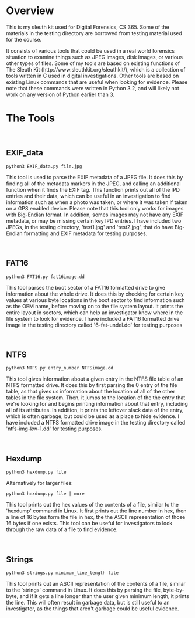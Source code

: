 <h1> Overview </h1>
<p>This is my sleuth kit used for Digital Forensics, CS 365. Some of the materials in the testing directory are borrowed from testing material used for the course.</p>
<p>It consists of various tools that could be used in a real world forensics situation to examine things such as JPEG images, disk images, or various other types of files. Some of my tools are based on existing functions of The Sleuth Kit (http://www.sleuthkit.org/sleuthkit/), which is a collection of tools written in C used in digital investigations. Other tools are based on existing Linux commands that are useful when looking for evidence. Please note that these commands were written in Python 3.2, and will likely not work on any version of Python earlier than 3.</p>

<h1> The Tools </h1>
<br>
<h2>EXIF_data</h2>
<pre><code>python3 EXIF_data.py file.jpg</code></pre>
<p>This tool is used to parse the EXIF metadata of a JPEG file. It does this by finding all of the metadata markers in the JPEG, and calling an additional function when it finds the EXIF tag. This function prints out all of the IPD entries and their data, which can be useful in an investigation to find information such as when a photo was taken, or where it was taken if taken on a GPS enabled device. Please note that this tool only works for images with Big-Endian format. In addition, somes images may not have any EXIF metadata, or may be missing certain key IPD entries. I have included two JPEGs, in the testing directory, 'test1.jpg' and 'test2.jpg', that do have Big-Endian formatting and EXIF metadata for testing purposes.</p>
<br>
<h2>FAT16</h2>
<pre><code>python3 FAT16.py fat16image.dd</code></pre>
<p>This tool parses the boot sector of a FAT16 formatted drive to give information about the whole drive. It does this by checking for certain key values at various byte locations in the boot sector to find information such as the OEM name, before moving on to the file system layout. It prints the entire layout in sectors, which can help an investigator know where in the file system to look for evidence.  I have included a FAT16 formatted drive image in the testing directory called '6-fat-undel.dd' for testing purposes</p>
<br>
<h2>NTFS</h2>
<pre><code>python3 NTFS.py entry_number NTFSimage.dd</code></pre>
<p>This tool gives information about a given entry in the NTFS file table of an NTFS formatted drive. It does this by first parsing the 0 entry of the file table, as that gives us information about the location of all of the other tables in the file system. Then, it jumps to the location of the the entry that we're looking for and begins printing information about that entry, including all of its attributes. In addition, it prints the leftover slack data of the entry, which is often garbage, but could be used as a place to hide evidence. I have included a NTFS formatted drive image in the testing directory called 'ntfs-img-kw-1.dd' for testing purposes.</p>
<br>
<h2>Hexdump</h2>
<pre><code>python3 hexdump.py file</code></pre>
Alternatively for larger files: <pre><code>python3 hexdump.py file | more</code></pre>
<p>This tool prints out the hex values of the contents of a file, similar to the 'hexdump' command in Linux. It first prints out the line number in hex, then a line of 16 bytes form the file in hex, the the ASCII representation of those 16 bytes if one exists. This tool can be useful for investigators to look through the raw data of a file to find evidence.</p>
<br>
<h2>Strings</h2>
<pre><code>python3 strings.py minimum_line_length file</pre></code>
<p>This tool prints out an ASCII representation of the contents of a file, similar to the 'strings' command in Linux. It does this by parsing the file, byte-by-byte, and if it gets a line longer than the user given minimum length, it prints the line. This will often result in garbage data, but is still useful to an investigator, as the things that aren't garbage could be useful evidence.</p>